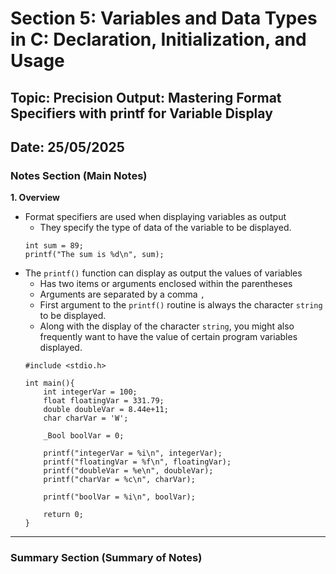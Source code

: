 # Section 5: Variables and Data Types in C: Declaration, Initialization, and Usage

## Topic: Precision Output: Mastering Format Specifiers with printf for Variable Display

## Date: 25/05/2025

### Notes Section (Main Notes)

**1. Overview**
- Format specifiers are used when displaying variables as output
    - They specify the type of data of the variable to be displayed.
    ```
    int sum = 89;
    printf("The sum is %d\n", sum);
    ```
- The ```printf()``` function can display as output the values of variables
    - Has two items or arguments enclosed within the parentheses
    - Arguments are separated by a comma ```,```
    - First argument to the ```printf()``` routine is always the character ```string``` to be displayed.
    - Along with the display of the character ```string```, you might also frequently want to have the value of certain program variables displayed.
    ```
    #include <stdio.h>

    int main(){
        int integerVar = 100;
        float floatingVar = 331.79;
        double doubleVar = 8.44e+11;
        char charVar = 'W';

        _Bool boolVar = 0;

        printf("integerVar = %i\n", integerVar);
        printf("floatingVar = %f\n", floatingVar);
        printf("doubleVar = %e\n", doubleVar);
        printf("charVar = %c\n", charVar);

        printf("boolVar = %i\n", boolVar);

        return 0;
    }
    ```
---

### Summary Section (Summary of Notes)

